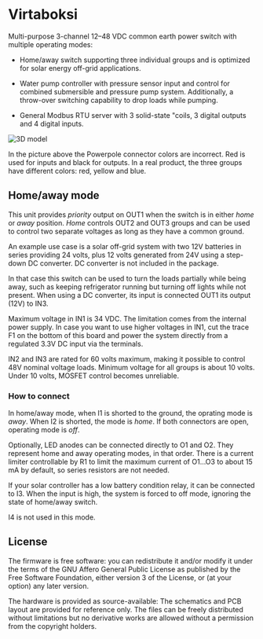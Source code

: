 # Virtaboksi

Multi-purpose 3-channel 12–48 VDC common earth power switch with
multiple operating modes:

* Home/away switch supporting three individual groups and is optimized
  for solar energy off-grid applications.

* Water pump controller with pressure sensor input and control for
  combined submersible and pressure pump system. Additionally, a
  throw-over switching capability to drop loads while pumping.

* General Modbus RTU server with 3 solid-state "coils, 3 digital
  outputs and 4 digital inputs.

![3D model](docs/3d.avif)

In the picture above the Powerpole connector colors are incorrect. Red
is used for inputs and black for outputs. In a real product, the three
groups have different colors: red, yellow and blue.

## Home/away mode

This unit provides *priority* output on OUT1 when the switch is in
either *home* or *away* position. *Home* controls OUT2 and OUT3 groups
and can be used to control two separate voltages as long as they have
a common ground.

An example use case is a solar off-grid system with two 12V batteries
in series providing 24 volts, plus 12 volts generated from 24V using a
step-down DC converter. DC converter is not included in the package.

In that case this switch can be used to turn the loads partially while
being away, such as keeping refrigerator running but turning off
lights while not present. When using a DC converter, its input is connected
OUT1 its output (12V) to IN3.

Maximum voltage in IN1 is 34 VDC. The limitation comes from the
internal power supply. In case you want to use higher voltages in IN1,
cut the trace F1 on the bottom of this board and power the system
directly from a regulated 3.3V DC input via the terminals.

IN2 and IN3 are rated for 60 volts maximum, making it possible to
control 48V nominal voltage loads. Minimum voltage for all groups is
about 10 volts. Under 10 volts, MOSFET control becomes unreliable.

### How to connect

In home/away mode, when I1 is shorted to the ground, the oprating mode
is *away*. When I2 is shorted, the mode is *home*. If both connectors
are open, operating mode is *off*.

Optionally, LED anodes can be connected directly to O1 and O2. They
represent home and away operating modes, in that order. There is a
current limiter controllable by R1 to limit the maximum current of
O1...O3 to about 15 mA by default, so series resistors are not needed.

If your solar controller has a low battery condition relay, it can be
connected to I3. When the input is high, the system is forced to off mode,
ignoring the state of home/away switch.

I4 is not used in this mode.

## License

The firmware is free software: you can redistribute it and/or modify
it under the terms of the GNU Affero General Public License as
published by the Free Software Foundation, either version 3 of the
License, or (at your option) any later version.

The hardware is provided as source-available: The schematics and PCB
layout are provided for reference only. The files can be freely
distributed without limitations but no derivative works are allowed
without a permission from the copyright holders.
